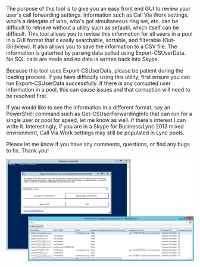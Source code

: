 ﻿The purpose of this tool is to give you an easy front end GUI to review your user's call forwarding settings. Information such as Call Via Work settings, who's a delegate of who, who's got simultaneous ring set, etc. can be difficult to retrieve without a utility such as sefautil, which itself can be difficult. This tool allows you to review this information for all users in a pool in a GUI format that's easily searchable, sortable, and filterable (Out-Gridview). It also allows you to save the information to a CSV file. The information is gaterhed by parsing data pulled using Export-CSUserData. No SQL calls are made and no data is written back into Skype.

Because this tool uses Export-CSUserData, please be patient during the loading process. If you have difficulty using this utility, first ensure you can run Export-CSUserData successfully. If there is any corrupted user information in a pool, this can cause issues and that corruption will need to be resolved first.

If you would like to see the information in a different format, say an PowerShell command such as Get-CSUserForwardingInfo that can run for a single user or pool for speed, let me know as well. If there's interest I can write it.  Interestingly, if you are in a Skype for Business/Lync 2013 mixed environment, Call Via Work settings may still be populated in Lync pools.

Please let me know if you have any comments, questions, or find any bugs to fix.  Thank you!

![Image](https://github.com/ccaragol/skype-for-business-call-forwarding-information-tool/blob/master/SkypeForwardingInfo.png)

